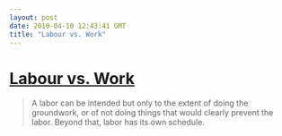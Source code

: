 ```yaml
---
layout: post
date: 2010-04-10 12:43:41 GMT
title: "Labour vs. Work"
---
```

# [Labour vs. Work](http://submittedforyourperusal.com/2010/04/09/labor-has-its-own-schedule/)

> A labor can be intended but only to the extent of doing the groundwork, or of not doing things that would clearly prevent the labor. Beyond that, labor has its own schedule.